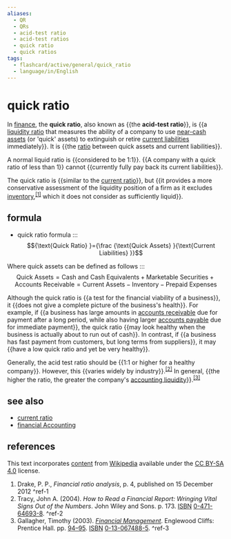 ```yaml
---
aliases:
  - QR
  - QRs
  - acid-test ratio
  - acid-test ratios
  - quick ratio
  - quick ratios
tags:
  - flashcard/active/general/quick_ratio
  - language/in/English
---
```


# quick ratio

In [finance](finance.md), the __quick ratio__, also known as {{the __acid-test ratio__}}, is {{a [liquidity ratio](accounting%20liquidity.md) that measures the ability of a company to use [near-cash assets](cash%20and%20cash%20equivalents.md) (or 'quick' assets) to extinguish or retire [current liabilities](current%20liability.md) immediately}}. It is {{the [ratio](financial%20ratio.md) between quick assets and current liabilities}}. <!--SR:!2024-12-13,64,310!2024-11-27,50,310!2024-11-11,39,290-->

A normal liquid ratio is {{considered to be 1:1}}. {{A company with a quick ratio of less than 1}} cannot {{currently fully pay back its current liabilities}}. <!--SR:!2025-04-02,146,310!2024-11-26,49,310!2024-11-25,48,290-->

The quick ratio is {{similar to the [current ratio](current%20ratio.md)}}, but {{it provides a more conservative assessment of the liquidity position of a firm as it excludes [inventory](inventory.md),<sup>[\[1\]](#^ref-1)</sup> which it does not consider as sufficiently liquid}}. <!--SR:!2024-11-28,51,310!2024-12-11,62,310-->

## formula

- quick ratio formula ::: $${\text{Quick Ratio} }={\frac {\text{Quick Assets} }{\text{Current Liabilities} }}$$ <!--SR:!2024-12-02,55,310!2024-12-06,59,310-->

Where quick assets can be defined as follows ::: $${\text{Quick Assets} }={\text{Cash and Cash Equivalents} }+{\text{Marketable Securities} }+{\text{Accounts Receivable} }={\text{Current Assets} }-{\text{Inventory} }-{\text{Prepaid Expenses} }$$ <!--SR:!2024-12-20,53,250!2024-12-28,64,270-->

Although the quick ratio is {{a test for the financial viability of a business}}, it {{does not give a complete picture of the business's health}}. For example, if {{a business has large amounts in [accounts receivable](accounts%20receivable.md) due for payment after a long period, while also having larger [accounts payable](accounts%20payable.md) due for immediate payment}}, the quick ratio {{may look healthy when the business is actually about to run out of cash}}. In contrast, if {{a business has fast payment from customers, but long terms from suppliers}}, it may {{have a low quick ratio and yet be very healthy}}. <!--SR:!2024-11-25,46,290!2024-11-22,45,290!2024-11-23,46,290!2024-12-01,52,290!2024-11-30,53,310!2024-11-17,40,290-->

Generally, the acid test ratio should be {{1:1 or higher for a healthy company}}. However, this {{varies widely by industry}}.<sup>[\[2\]](#^ref-2)</sup> In general, {{the higher the ratio, the greater the company's [accounting liquidity](accounting%20liquidity.md)}}.<sup>[\[3\]](#^ref-3)</sup> <!--SR:!2025-02-07,102,290!2024-12-05,58,310!2024-12-11,64,310-->

## see also

- [current ratio](current%20ratio.md)
- [financial Accounting](financial%20accounting.md)

## references

This text incorporates [content](https://en.wikipedia.org/wiki/quick_ratio) from [Wikipedia](Wikipedia.md) available under the [CC BY-SA 4.0](https://creativecommons.org/licenses/by-sa/4.0/) license.

1. Drake, P. P., _Financial ratio analysis_, p. 4, published on 15 December 2012 <a id="^ref-1"></a>^ref-1
2. Tracy, John A. (2004). _How to Read a Financial Report: Wringing Vital Signs Out of the Numbers_. John Wiley and Sons. p. 173. [ISBN](ISBN.md) [0-471-64693-8](https://en.wikipedia.org/wiki/Special%3ABookSources/0-471-64693-8). <a id="^ref-2"></a>^ref-2
3. Gallagher, Timothy (2003). [_Financial Management_](https://archive.org/details/financialmanagem00timo/page/94). Englewood Cliffs: Prentice Hall. pp. [94–95](https://archive.org/details/financialmanagem00timo/page/94). [ISBN](ISBN.md) [0-13-067488-5](https://en.wikipedia.org/wiki/Special%3ABookSources/0-13-067488-5). <a id="^ref-3"></a>^ref-3
